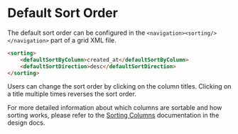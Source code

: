 # Default Sort Order

The default sort order can be configured in the `<navigation><sorting/></navigation>` part of a grid XML file.

```html
<sorting>
    <defaultSortByColumn>created_at</defaultSortByColumn>
    <defaultSortDirection>desc</defaultSortDirection>
</sorting>
```

Users can change the sort order by clicking on the column titles. Clicking on a title multiple times reverses the sort order.

For more detailed information about which columns are sortable and how sorting works, please refer to the [Sorting Columns](../design-docs/sorting-columns.md) documentation in the design docs.
